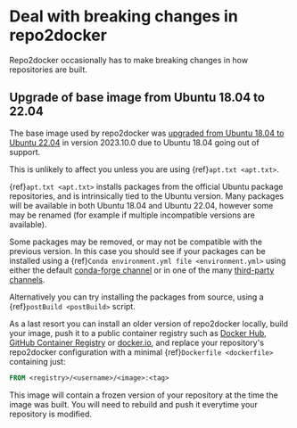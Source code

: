 # Deal with breaking changes in repo2docker

Repo2docker occasionally has to make breaking changes in how repositories are built.

## Upgrade of base image from Ubuntu 18.04 to 22.04

The base image used by repo2docker was [upgraded from Ubuntu 18.04 to Ubuntu 22.04](https://github.com/jupyterhub/repo2docker/pull/1287) in version 2023.10.0 due to Ubuntu 18.04 going out of support.

This is unlikely to affect you unless you are using {ref}`apt.txt <apt.txt>`.

{ref}`apt.txt <apt.txt>` installs packages from the official Ubuntu package repositories, and is intrinsically tied to the Ubuntu version.
Many packages will be available in both Ubuntu 18.04 and Ubuntu 22.04, however some may be renamed (for example if multiple incompatible versions are available).

Some packages may be removed, or may not be compatible with the previous version.
In this case you should see if your packages can be installed using a {ref}`Conda environment.yml file <environment.yml>` using either the default [conda-forge channel](https://conda-forge.org/feedstock-outputs/) or in one of the many [third-party channels](https://docs.conda.io/projects/conda/en/latest/user-guide/concepts/channels.html).

Alternatively you can try installing the packages from source, using a {ref}`postBuild <postBuild>` script.

As a last resort you can install an older version of repo2docker locally, build your image, push it to a public container registry such as [Docker Hub](https://hub.docker.com/), [GitHub Container Registry](https://docs.github.com/en/packages/guides/about-github-container-registry) or [docker.io](https://docker.io/), and replace your repository's repo2docker configuration with a minimal {ref}`Dockerfile <dockerfile>` containing just:

```dockerfile
FROM <registry>/<username>/<image>:<tag>
```

This image will contain a frozen version of your repository at the time the image was built.
You will need to rebuild and push it everytime your repository is modified.
